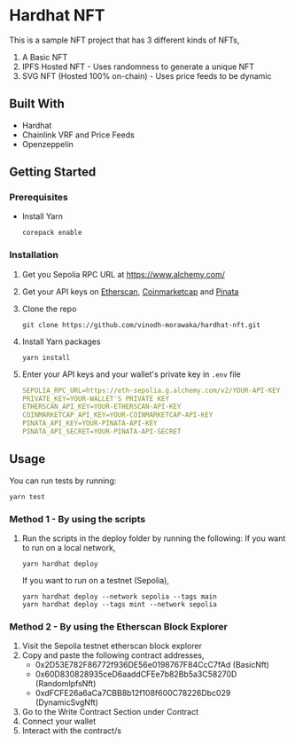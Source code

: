# Hardhat NFT

This is a sample NFT project that has 3 different kinds of NFTs,
1. A Basic NFT
2. IPFS Hosted NFT - Uses randomness to generate a unique NFT
3. SVG NFT (Hosted 100% on-chain) - Uses price feeds to be dynamic

## Built With
* Hardhat
* Chainlink VRF and Price Feeds
* Openzeppelin

## Getting Started
### Prerequisites
* Install Yarn

    ```shell
    corepack enable
    ```

### Installation
1. Get you Sepolia RPC URL at https://www.alchemy.com/
2. Get your API keys on [Etherscan](https://etherscan.io/), [Coinmarketcap](https://coinmarketcap.com/api/) and [Pinata](https://www.pinata.cloud/)
3. Clone the repo

    ```shell
    git clone https://github.com/vinodh-morawaka/hardhat-nft.git
    ```
4. Install Yarn packages

    ```shell
    yarn install
    ```
5. Enter your API keys and your wallet's private key in `.env` file

    ```yaml
    SEPOLIA_RPC_URL=https://eth-sepolia.g.alchemy.com/v2/YOUR-API-KEY
    PRIVATE_KEY=YOUR-WALLET'S PRIVATE KEY
    ETHERSCAN_API_KEY=YOUR-ETHERSCAN-API-KEY
    COINMARKETCAP_API_KEY=YOUR-COINMARKETCAP-API-KEY
    PINATA_API_KEY=YOUR-PINATA-API-KEY
    PINATA_API_SECRET=YOUR-PINATA-API-SECRET
    ```

## Usage
You can run tests by running:

```shell
yarn test
```

### Method 1 - By using the scripts
1. Run the scripts in the deploy folder by running the following:
    If you want to run on a local network,

    ```shell
    yarn hardhat deploy
    ```
    If you want to run on a testnet (Sepolia),

    ```shell
    yarn hardhat deploy --network sepolia --tags main
    yarn hardhat deploy --tags mint --network sepolia
    ```

### Method 2 - By using the Etherscan Block Explorer
1. Visit the Sepolia testnet etherscan block explorer
2. Copy and paste the following contract addresses,
    - 0x2D53E782F86772f936DE56e0198767F84CcC7fAd (BasicNft)
    - 0x60D830828935ceD6aaddCFEe7b82Bb5a3C58270D (RandomIpfsNft)
    - 0xdFCFE26a6aCa7CBB8b12f108f600C78226Dbc029 (DynamicSvgNft)
3. Go to the Write Contract Section under Contract
4. Connect your wallet
5. Interact with the contract/s